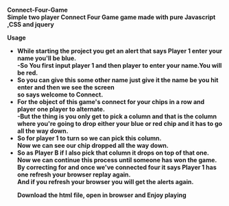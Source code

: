<p><b>Connect-Four-Game<b><br /><h></hr>Simple two player Connect Four Game game made with pure Javascript ,CSS and jquery</p>
 <p><b>Usage</b></p>
 <h></hr>
  <ul>
<li>While starting the project you get an alert that says Player 1 enter your name you'll be blue.<br />-So You first input player 1 and then player to enter your name.You will be red.</li>
<li>So you can give this some other name just give it the name be you hit enter and then we see the screen<br />so says welcome to Connect.<br /></li>
 <li>For the object of this game's connect for your chips in a row and player one player to alternate.<br />-But the thing is you only get to pick a column and that is the column where you're going to drop either your blue or red chip and it has to go all the way down.<br /></li>
 <li>So for player 1 to turn so we can pick this column.<br />Now we can see our chip dropped all the way down.</li>
<li>So as Player B if I also pick that column it drops on top of that one.<br />Now we can continue this process until someone has won the game.<br />By correcting for and once we've connected four it says Player 1 has one refresh your browser replay again.<br />And if you refresh your browser you will get the alerts again.</li>
<p>Download the html file, open in browser and Enjoy playing</p>
<p>&nbsp;</p>
